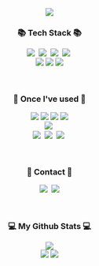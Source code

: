 <div align=center>
	<img src="https://capsule-render.vercel.app/api?type=Rounded&color=3A748C&text=Welcome%20to-nl-&desc=lsh2613's%20Github👋&fontSize=35&animation=scaleIn" />	
</div>



<h3 align="center">📚 Tech Stack 📚</h3>
<p align="center">
  <img src="https://img.shields.io/badge/Java-007396?style=flat&logo=openJDK&logoColor=white"/></a>&nbsp
  <img src="https://img.shields.io/badge/Spring-6DB33F?style=flat&logo=Spring&logoColor=white"/></a>&nbsp
  <img src="https://img.shields.io/badge/SpringBoot-6DB33F?style=flat&logo=SpringBoot&logoColor=white"/></a>&nbsp 
  <img src="https://img.shields.io/badge/JPA-59666C?style=flat&logo=Hibernate&logoColor=white"/></a>&nbsp 
  
  <br>
	<img src="https://img.shields.io/badge/Oracle%20SQL-F80000?style=flat&logo=Oracle&logoColor=white" />
	<img src="https://img.shields.io/badge/MySQL-4479A1?style=flat&logo=MySQL&logoColor=white" />
	<img src="https://img.shields.io/badge/h2-87CEEB?style=flat&logo=h2&logoColor=" />
  <br>
</p>

<br>

<h3 align="center">🔨 Once I've used 🔨</h3>
<p align="center">
	<img src="https://img.shields.io/badge/HTML5-E34F26?style=flat&logo=HTML5&logoColor=white" />
	<img src="https://img.shields.io/badge/CSS3-1572B6?style=flat&logo=CSS3&logoColor=white" />
	<img src="https://img.shields.io/badge/JavaScript-F7DF1E?style=flat&logo=JavaScript&logoColor=white" />
	<img src="https://img.shields.io/badge/jQuery-0769AD?style=flat&logo=jQuery&logoColor=white" />
  <br>
  <img src="https://img.shields.io/badge/AWS-232F3E?style=flat&logo=AmazonAWS&logoColor=white"/></a>&nbsp 
  <br>
  <img src="https://img.shields.io/badge/Docker-2496ED?style=flat&logo=Docker&logoColor=white"/></a>&nbsp 
  <img src="https://img.shields.io/badge/Jenkins-D24939?style=flat&logo=Jenkins&logoColor=white"/></a>&nbsp
  <img src="https://img.shields.io/badge/Ansible-D24939?style=flat&logo=Ansible&logoColor=white"/></a>&nbsp
  
</p>

<br>

<h3 align="center">🚀 Contact 🚀</h3>
<p align="center">
  <a href="https://lsh2613.tistory.com/"><img src="https://img.shields.io/badge/Tistory-000000?style=flat&logo=Tistory&logoColor=white&link=https://lsh2613.tistory.com/"/></a>&nbsp
  <a href="mailto:lsh2613@gmail.com"><img src="https://img.shields.io/badge/Gmail-d14836?style=flat&logo=Gmail&logoColor=white&link=lsh2613@gmail.com"/></a>
</p>

<br>

<div align="center">
  <h3 align="center">💻 My Github Stats 💻</h3>
  <div>
    
  <img src="https://hits.seeyoufarm.com/api/count/incr/badge.svg?url=https%3A%2F%2Fgithub.com%2Fjiholee0&count_bg=%23F29494&title_bg=%232F2E2E&icon=github.svg&icon_color=%23FFFFFF&title=GITHUB&edge_flat=false)](https://github.com/lsh2613">
  </div>
  <img src="https://github-readme-stats.vercel.app/api/top-langs/?username=lsh2613&layout=compact">
  <img src="https://github-readme-stats.vercel.app/api?username=lsh2613&show_icons=true">
</div>


<div align="center">


</div>


